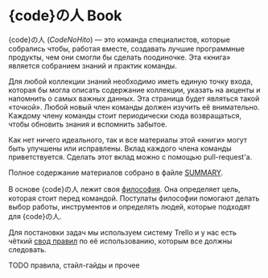 {code}の人 Book
===============

{code}の人 (_CodeNoHito_) &mdash; это команда специалистов, которые собрались
чтобы, работая вместе, создавать лучшие программные продукты, чем они смогли бы
сделать поодиночке.
Эта «книга» является собранием знаний и практик команды.

Для любой коллекции знаний необходимо иметь единую точку входа, которая бы могла
описать содержание коллекции, указать на акценты и напомнить о самых важных
данных. Эта страница будет являться такой «точкой». Любой новый член команды
должен изучить её внимательно. Каждому члену команды стоит периодически сюда
возвращаться, чтобы обновить знания и вспомнить забытое.

Как нет ничего идеального, так и все материалы этой «книги» могут быть улучшены
или исправлены. Вклад каждого члена команды приветствуется. Сделать этот вклад
можно с помощью pull-request'а.

Полное содержание материалов собрано в файле [SUMMARY](SUMMARY.md).

В основе {code}の人 лежит своя [философия](philosophy/README.md). Она определяет
цель, которая стоит перед командой. Постулаты философии помогают делать выбор
работы, инструментов и определять людей, которые подходят для {code}の人.

Для постановки задач мы используем систему Trello и у нас есть чёткий
[свод правил](rules/trello.md) по её использованию, которым все должны
следовать.

TODO правила, стайл-гайды и прочее
